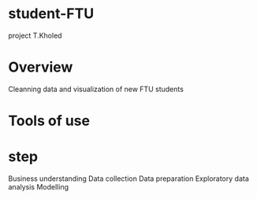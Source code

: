# student-FTU
project T.Kholed 
# Overview 
Cleanning data and visualization of new FTU students  
# Tools of use

# step
Business understanding
Data collection
Data preparation
Exploratory data analysis
Modelling
